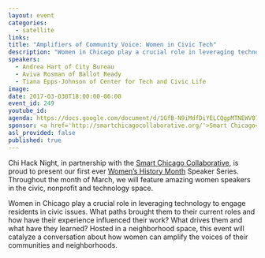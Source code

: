 ```yaml
---
layout: event
categories:
  - satellite
links:
title: "Amplifiers of Community Voice: Women in Civic Tech"
description: "Women in Chicago play a crucial role in leveraging technology to engage residents in civic issues. What paths brought them to their current roles and how have their experience influenced their work? What drives them and what have they learned? Hosted in a neighborhood space, this event will catalyze a conversation about how women can amplify the voices of their communities and neighborhoods."
speakers:
  - Andrea Hart of City Bureau
  - Aviva Rosman of Ballot Ready
  - Tiana Epps-Johnson of Center for Tech and Civic Life
image:
date: 2017-03-030T18:00:00-06:00
event_id: 249
youtube_id:
agenda: https://docs.google.com/document/d/1GfB-N9iMdfDiYELCQgpMTNEWV07ToccuY4DHsMtGMgQ/edit#
sponsor: <a href='http://smartchicagocollaborative.org/'>Smart Chicago</a>
asl_provided: false
published: true
---
```


Chi Hack Night, in partnership with the [Smart Chicago Collaborative](http://smartchicagocollaborative.org/), is proud to present our first ever [Women’s History Month](https://en.wikipedia.org/wiki/Women%27s_History_Month) Speaker Series. Throughout the month of March, we will feature amazing women speakers in the civic, nonprofit and technology space.

Women in Chicago play a crucial role in leveraging technology to engage residents in civic issues. What paths brought them to their current roles and how have their experience influenced their work? What drives them and what have they learned? Hosted in a neighborhood space, this event will catalyze a conversation about how women can amplify the voices of their communities and neighborhoods.
